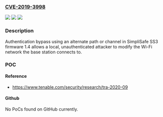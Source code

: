 ### [CVE-2019-3998](https://cve.mitre.org/cgi-bin/cvename.cgi?name=CVE-2019-3998)
![](https://img.shields.io/static/v1?label=Product&message=SimpliSafe%20SS3%20Base%20Station&color=blue)
![](https://img.shields.io/static/v1?label=Version&message=n%2Fa&color=blue)
![](https://img.shields.io/static/v1?label=Vulnerability&message=Unauthenticated%20Wi-Fi%20Configuration%20Modification&color=brighgreen)

### Description

Authentication bypass using an alternate path or channel in SimpliSafe SS3 firmware 1.4 allows a local, unauthenticated attacker to modify the Wi-Fi network the base station connects to.

### POC

#### Reference
- https://www.tenable.com/security/research/tra-2020-09

#### Github
No PoCs found on GitHub currently.

